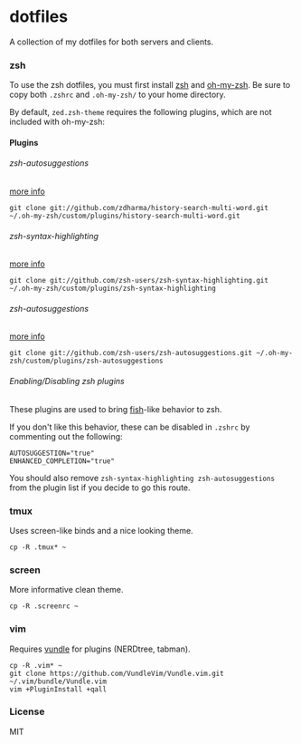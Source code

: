 # dotfiles

A collection of my dotfiles for both servers and clients.

### zsh

To use the zsh dotfiles, you must first install [zsh](http://www.zsh.org/) and [oh-my-zsh](http://ohmyz.sh/).
Be sure to copy both `.zshrc` and `.oh-my-zsh/` to your home directory.

By default, `zed.zsh-theme` requires the following plugins, which are not included with oh-my-zsh:

#### Plugins

###### zsh-autosuggestions

[more info](https://github.com/zdharma/history-search-multi-word)

```
git clone git://github.com/zdharma/history-search-multi-word.git ~/.oh-my-zsh/custom/plugins/history-search-multi-word.git
```

###### zsh-syntax-highlighting

[more info](https://github.com/zsh-users/zsh-syntax-highlighting)

```
git clone git://github.com/zsh-users/zsh-syntax-highlighting.git ~/.oh-my-zsh/custom/plugins/zsh-syntax-highlighting 
```

###### zsh-autosuggestions


[more info](https://github.com/zsh-users/zsh-autosuggestions)

```
git clone git://github.com/zsh-users/zsh-autosuggestions.git ~/.oh-my-zsh/custom/plugins/zsh-autosuggestions 
```

###### Enabling/Disabling zsh plugins

These plugins are used to bring [fish](http://fishshell.com)-like behavior to zsh.

If you don't like this behavior, these can be disabled in `.zshrc` by commenting out the following:

```
AUTOSUGGESTION="true"
ENHANCED_COMPLETION="true"
```

You should also remove `zsh-syntax-highlighting zsh-autosuggestions` from the plugin list if you decide to go this route.

### tmux

Uses screen-like binds and a nice looking theme.

```
cp -R .tmux* ~
```

### screen

More informative clean theme.

```
cp -R .screenrc ~
```

### vim

Requires [vundle](https://github.com/VundleVim/Vundle.vim) for plugins (NERDtree, tabman).

```
cp -R .vim* ~
git clone https://github.com/VundleVim/Vundle.vim.git ~/.vim/bundle/Vundle.vim
vim +PluginInstall +qall
```

### License

MIT
